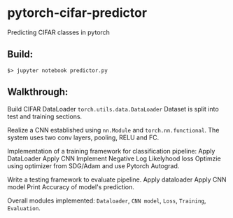 # pytorch-cifar-predictor
Predicting CIFAR classes in pytorch

## Build:
```
$> jupyter notebook predictor.py
```

## Walkthrough:

Build CIFAR DataLoader `torch.utils.data.DataLoader`
Dataset is split into test and training sections.

Realize a CNN established using `nn.Module` and `torch.nn.functional`.
The system uses two conv layers, pooling, RELU and FC.

Implementation of a training framework for classification pipeline:
Apply DataLoader
Apply CNN
Implement Negative Log Likelyhood loss
Optimzie using optimizer from SDG/Adam and use Pytorch Autograd.

Write a testing framework to evaluate pipeline.
Apply dataloader
Apply CNN model
Print Accuracy of model's prediction.

Overall modules implemented: `Dataloader`, `CNN model`, `Loss`, `Training`, `Evaluation`.
